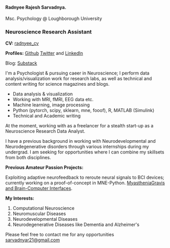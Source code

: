 

#### Radnyee Rajesh Sarvadnya.
Msc. Psychology @ Loughborough University

### Neuroscience Research Assistant

**CV:** [radnyee_cv](radnyee_cv.pdf)

**Profiles:** [Github](https://github.com/radnyees) [Twitter](https://twitter.com/RadnyeeS) and [LinkedIn](https://www.linkedin.com/in/radnyee-sarvadnya-5b4510238/)

Blog: [Substack](https://radnyees.substack.com/)

I'm a Psychologist & pursuing caeer in Neuroscience; I perform data analysis/visualization work for research labs, as well as technical and content writing for science magazines and blogs.

- Data analysis & visualization
- Working with MRI, fMRI, EEG data etc.
- Machine learning, image processing
- Python (pytorch, scipy, sklearn, mne, fooof), R, MATLAB (Simulink)
- Technical and Academic writing

At the moment, working with as a freelancer for a stealth start-up as a Neuroscience Research Data Analyst.

I have a previous background in working with Neurodevelopmental and Neurodegenerative disorders through various internships during my undergrad.
I am seeking for opportunities where I can combine my skillsets from both disciplines.

**Previous Amateur Passion Projects:**

Exploiting adaptive neurofeedback to reroute neural signals to BCI devices; currently working on a proof-of-concept in MNE-Python. [MyastheniaGravis and Brain-Computer Interfaces](https://radnyees.substack.com/p/myasthenia-gravis-and-brain-computer).

**My Interests:**
1) Computational Neuroscience
2) Neuromuscular Diseases
3) Neurodevelopmental Diseases
4) Neurodegenerative Diseases like Dementia and Alzheimer's

Please feel free to contact me for any opportunities [sarvadnyar21@gmail.com](mailto:sarvadnyar21@gmail.com)
